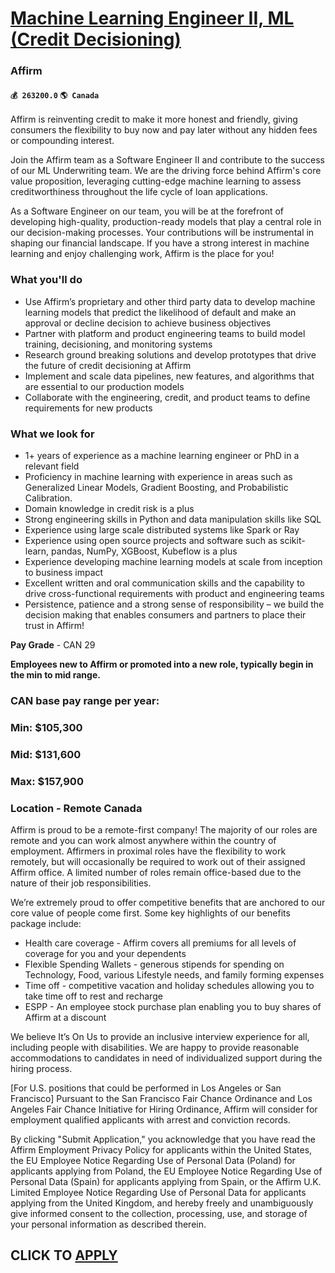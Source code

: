 # [Machine Learning Engineer II, ML (Credit Decisioning)](https://www.remotewlb.com/apply/machine-learning-engineer-ii-ml-credit-decisioning-71227)  
### Affirm  
#### `💰 263200.0` `🌎 Canada`  

Affirm is reinventing credit to make it more honest and friendly, giving consumers the flexibility to buy now and pay later without any hidden fees or compounding interest.

Join the Affirm team as a Software Engineer II and contribute to the success of our ML Underwriting team. We are the driving force behind Affirm's core value proposition, leveraging cutting-edge machine learning to assess creditworthiness throughout the life cycle of loan applications.

As a Software Engineer on our team, you will be at the forefront of developing high-quality, production-ready models that play a central role in our decision-making processes. Your contributions will be instrumental in shaping our financial landscape. If you have a strong interest in machine learning and enjoy challenging work, Affirm is the place for you!

### What you'll do

  * Use Affirm’s proprietary and other third party data to develop machine learning models that predict the likelihood of default and make an approval or decline decision to achieve business objectives
  * Partner with platform and product engineering teams to build model training, decisioning, and monitoring systems 
  * Research ground breaking solutions and develop prototypes that drive the future of credit decisioning at Affirm
  * Implement and scale data pipelines, new features, and algorithms that are essential to our production models
  * Collaborate with the engineering, credit, and product teams to define requirements for new products

### What we look for

  * 1+ years of experience as a machine learning engineer or PhD in a relevant field
  * Proficiency in machine learning with experience in areas such as Generalized Linear Models, Gradient Boosting, and Probabilistic Calibration.
  * Domain knowledge in credit risk is a plus
  * Strong engineering skills in Python and data manipulation skills like SQL
  * Experience using large scale distributed systems like Spark or Ray 
  * Experience using open source projects and software such as scikit-learn, pandas, NumPy, XGBoost, Kubeflow is a plus
  * Experience developing machine learning models at scale from inception to business impact
  * Excellent written and oral communication skills and the capability to drive cross-functional requirements with product and engineering teams
  * Persistence, patience and a strong sense of responsibility – we build the decision making that enables consumers and partners to place their trust in Affirm!

 **Pay Grade** \- CAN 29

 **Employees new to Affirm or promoted into a new role, typically begin in the min to mid range.**

### CAN base pay range per year:

### Min: $105,300

### Mid: $131,600

### Max: $157,900

### Location - Remote Canada

Affirm is proud to be a remote-first company! The majority of our roles are remote and you can work almost anywhere within the country of employment. Affirmers in proximal roles have the flexibility to work remotely, but will occasionally be required to work out of their assigned Affirm office. A limited number of roles remain office-based due to the nature of their job responsibilities.

We’re extremely proud to offer competitive benefits that are anchored to our core value of people come first. Some key highlights of our benefits package include:

  * Health care coverage - Affirm covers all premiums for all levels of coverage for you and your dependents 
  * Flexible Spending Wallets - generous stipends for spending on Technology, Food, various Lifestyle needs, and family forming expenses
  * Time off - competitive vacation and holiday schedules allowing you to take time off to rest and recharge
  * ESPP - An employee stock purchase plan enabling you to buy shares of Affirm at a discount

We believe It’s On Us to provide an inclusive interview experience for all, including people with disabilities. We are happy to provide reasonable accommodations to candidates in need of individualized support during the hiring process.

[For U.S. positions that could be performed in Los Angeles or San Francisco] Pursuant to the San Francisco Fair Chance Ordinance and Los Angeles Fair Chance Initiative for Hiring Ordinance, Affirm will consider for employment qualified applicants with arrest and conviction records.

By clicking "Submit Application," you acknowledge that you have read the Affirm Employment Privacy Policy for applicants within the United States, the EU Employee Notice Regarding Use of Personal Data (Poland) for applicants applying from Poland, the EU Employee Notice Regarding Use of Personal Data (Spain) for applicants applying from Spain, or the Affirm U.K. Limited Employee Notice Regarding Use of Personal Data for applicants applying from the United Kingdom, and hereby freely and unambiguously give informed consent to the collection, processing, use, and storage of your personal information as described therein.

  
## CLICK TO [APPLY](https://www.remotewlb.com/apply/machine-learning-engineer-ii-ml-credit-decisioning-71227)

